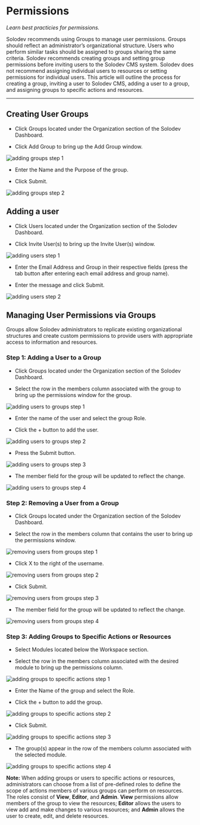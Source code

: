 
# Permissions

*Learn best practicies for permissions.*

Solodev recommends using Groups to manage user permissions. Groups should reflect an administrator’s organizational structure. Users who perform similar tasks should be assigned to groups sharing the same criteria. Solodev recommends creating groups and setting group permissions before inviting users to the Solodev CMS system. Solodev does not recommend assigning individual users to resources or setting permissions for individual users. This article will outline the process for creating a group, inviting a user to Solodev CMS, adding a user to a group, and assigning groups to specific actions and resources.

---

## Creating User Groups

- Click Groups located under the Organization section of the Solodev Dashboard.

- Click Add Group to bring up the Add Group window. 

![adding groups step 1](adding_user_Groups_p1.png)

- Enter the Name and the Purpose of the group.

- Click Submit.

![adding groups step 2](adding_user_Groups_p2.png)

## Adding a user 

- Click Users located under the Organization section of the Solodev Dashboard.

- Click Invite User(s) to bring up the Invite User(s) window.

![adding users step 1](adding_users_1.png)

- Enter the Email Address and Group in their respective fields (press the tab button after entering each email address and group name).

- Enter the message and click Submit.

![adding users step 2](adding_users_CMS_p2.JPG)

## Managing User Permissions via Groups

Groups allow Solodev administrators to replicate existing organizational structures and create custom permissions to provide users with appropriate access to information and resources. 

### Step 1: Adding a User to a Group

- Click Groups located under the Organization section of the Solodev Dashboard.

- Select the row in the members column associated with the group to bring up the permissions window for the group. 

![adding users to groups step 1](adding_users_to_groups_p1.png)

- Enter the name of the user and select the group Role.

- Click the + button to add the user.

![adding users to groups step 2](adding_users_to_groups_p2.png)

- Press the Submit button.

![adding users to groups step 3](adding_users_to_groups_p3.png)

- The member field for the group will be updated to reflect the change. 

![adding users to groups step 4](adding_users_to_groups_post_p4.jpg)

### Step 2: Removing a User from a Group

- Click Groups located under the Organization section of the Solodev Dashboard.

- Select the row in the members column that contains the user to bring up the permissions window.

![removing users from groups step 1](removing_users_fr_groups_p1.png)

- Click X to the right of the username. 

![removing users from groups step 2](removing_users_fr_groups_p2.png)

- Click Submit.

![removing users from groups step 3](removing_users_fr_groups_p3.png)

- The member field for the group will be updated to reflect the change. 

![removing users from groups step 4](removing_users_from_groups_p4.png)

### Step 3: Adding Groups to Specific Actions or Resources

- Select Modules located below the Workspace section. 

- Select the row in the members column associated with the desired module to bring up the permissions column.

![adding groups to specific actions step 1](adding_groups_to_specific_actions_1.png)

- Enter the Name of the group and select the Role.

- Click the + button to add the group.

![adding groups to specific actions step 2](adding_groups_to_specific_actions_2.png)

- Click Submit. 

![adding groups to specific actions step 3](adding_groups_to_specific_actions_3.png)

- The group(s) appear in the row of the members column associated with the selected module.

![adding groups to specific actions step 4](adding_groups_to_actions_4.png)

**Note:** When adding groups or users to specific actions or resources, administrators can choose from a list of pre-defined roles to define the scope of actions members of various groups can perform on resources. The roles consist of **View**, **Editor**, and **Admin**. **View** permissions allow members of the group to view the resources; **Editor** allows the users to view add and make changes to various resources; and **Admin** allows the user to create, edit, and delete resources.